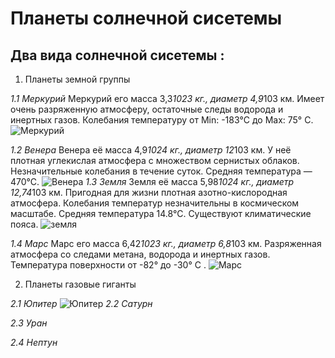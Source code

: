 # Планеты солнечной сисетемы #

## Два вида солнечной сисетемы :

1. Планеты земной группы

*1.1 Меркурий*
Меркурий его масса 3,3*1023 кг., диаметр 4,9*103 км. Имеет очень разряженную атмосферу, остаточные следы водорода
и инертных газов. Колебания температуру от Min: -183°С до Max: 75° С. 
![Меркурий](merkurij-v-4-dome.jpg) 


*1.2 Венера*
Венера её масса 4,9*1024 кг., диаметр 12*103 км. 
У неё плотная углекислая атмосфера с множеством сернистых облаков. Незначительные колебания в течение суток. Средняя температура — 470°С.
![Венера](1644998724_1-fikiwiki-com-p-kartinki-veneri-1.jpg)
*1.3 Земля*
Земля её масса 5,98*1024 кг., диаметр 12,74*103 км. Пригодная
для жизни плотная азотно-кислородная атмосфера. Колебания
температур незначительны в космическом масштабе. Средняя
температура 14.8°С. Существуют климатические пояса.
![земля](golubaja-planeta-zemlja.jpg)

*1.4 Марс*
Марс его масса 6,42*1023 кг., диаметр 6,8*103 км. Разряженная
атмосфера со следами метана, водорода и инертных газов. 
Температура поверхности от -82° до -30° С .
![Марс](mars.jpg)

2. Планеты газовые гиганты 

*2.1 Юпитер*
![Юпитер](1644888186_4-fikiwiki-com-p-yupiter-krasivie-kartinki-6.jpg)
*2.2 Сатурн*

*2.3 Уран*

*2.4 Нептун*